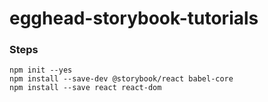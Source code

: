 # egghead-storybook-tutorials

### Steps

```
npm init --yes
npm install --save-dev @storybook/react babel-core
npm install --save react react-dom

```

